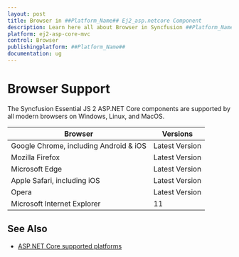 ```yaml
---
layout: post
title: Browser in ##Platform_Name## Ej2_asp.netcore Component
description: Learn here all about Browser in Syncfusion ##Platform_Name## Ej2_asp.netcore component and more.
platform: ej2-asp-core-mvc
control: Browser
publishingplatform: ##Platform_Name##
documentation: ug
---
```


# Browser Support

The Syncfusion Essential JS 2 ASP.NET Core components are supported by all modern browsers on Windows, Linux, and MacOS.

|    Browser    |    Versions    |
|--------------|---------------|
|    Google Chrome, including Android & iOS    |    Latest Version  |
|    Mozilla Firefox    |    Latest Version  |
|    Microsoft Edge    |    Latest Version  |
|    Apple Safari, including iOS    |    Latest Version  |
|    Opera    |    Latest Version  |
|    Microsoft Internet Explorer    |    11  |

## See Also

* [ASP.NET Core supported platforms](https://docs.microsoft.com/en-us/aspnet/core/blazor/supported-platforms)
